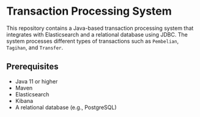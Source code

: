 # Transaction Processing System

This repository contains a Java-based transaction processing system that integrates with Elasticsearch and a relational database using JDBC. 
The system processes different types of transactions such as `Pembelian`, `Tagihan`, and `Transfer`.

## Prerequisites

- Java 11 or higher
- Maven
- Elasticsearch
- Kibana
- A relational database (e.g., PostgreSQL)
